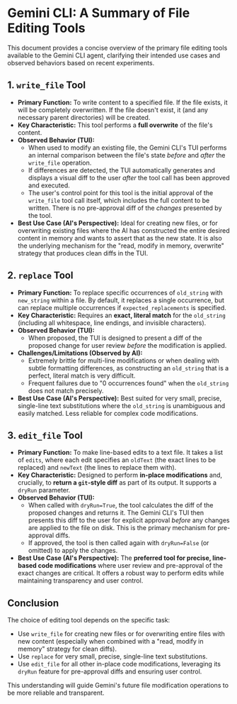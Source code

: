 # Gemini CLI: A Summary of File Editing Tools

This document provides a concise overview of the primary file editing tools available to the Gemini CLI agent, clarifying their intended use cases and observed behaviors based on recent experiments.

## 1. `write_file` Tool

*   **Primary Function:** To write content to a specified file. If the file exists, it will be completely overwritten. If the file doesn't exist, it (and any necessary parent directories) will be created.
*   **Key Characteristic:** This tool performs a **full overwrite** of the file's content.
*   **Observed Behavior (TUI):**
    *   When used to modify an existing file, the Gemini CLI's TUI performs an internal comparison between the file's state *before* and *after* the `write_file` operation.
    *   If differences are detected, the TUI automatically generates and displays a visual diff to the user *after* the tool call has been approved and executed.
    *   The user's control point for this tool is the initial approval of the `write_file` tool call itself, which includes the full content to be written. There is no pre-approval diff of the *changes* presented by the tool.
*   **Best Use Case (AI's Perspective):** Ideal for creating new files, or for overwriting existing files where the AI has constructed the entire desired content in memory and wants to assert that as the new state. It is also the underlying mechanism for the "read, modify in memory, overwrite" strategy that produces clean diffs in the TUI.

## 2. `replace` Tool

*   **Primary Function:** To replace specific occurrences of `old_string` with `new_string` within a file. By default, it replaces a single occurrence, but can replace multiple occurrences if `expected_replacements` is specified.
*   **Key Characteristic:** Requires an **exact, literal match** for the `old_string` (including all whitespace, line endings, and invisible characters).
*   **Observed Behavior (TUI):**
    *   When proposed, the TUI is designed to present a diff of the proposed change for user review *before* the modification is applied.
*   **Challenges/Limitations (Observed by AI):**
    *   Extremely brittle for multi-line modifications or when dealing with subtle formatting differences, as constructing an `old_string` that is a perfect, literal match is very difficult.
    *   Frequent failures due to "0 occurrences found" when the `old_string` does not match precisely.
*   **Best Use Case (AI's Perspective):** Best suited for very small, precise, single-line text substitutions where the `old_string` is unambiguous and easily matched. Less reliable for complex code modifications.

## 3. `edit_file` Tool

*   **Primary Function:** To make line-based edits to a text file. It takes a list of `edits`, where each edit specifies an `oldText` (the exact lines to be replaced) and `newText` (the lines to replace them with).
*   **Key Characteristic:** Designed to perform **in-place modifications** and, crucially, to **return a `git`-style diff** as part of its output. It supports a `dryRun` parameter.
*   **Observed Behavior (TUI):**
    *   When called with `dryRun=True`, the tool calculates the diff of the proposed changes and returns it. The Gemini CLI's TUI then presents this diff to the user for explicit approval *before* any changes are applied to the file on disk. This is the primary mechanism for pre-approval diffs.
    *   If approved, the tool is then called again with `dryRun=False` (or omitted) to apply the changes.
*   **Best Use Case (AI's Perspective):** The **preferred tool for precise, line-based code modifications** where user review and pre-approval of the exact changes are critical. It offers a robust way to perform edits while maintaining transparency and user control.

## Conclusion

The choice of editing tool depends on the specific task:
*   Use `write_file` for creating new files or for overwriting entire files with new content (especially when combined with a "read, modify in memory" strategy for clean diffs).
*   Use `replace` for very small, precise, single-line text substitutions.
*   Use `edit_file` for all other in-place code modifications, leveraging its `dryRun` feature for pre-approval diffs and ensuring user control.

This understanding will guide Gemini's future file modification operations to be more reliable and transparent.
